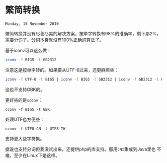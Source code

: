 # 繁简转换

`Monday, 15 November 2010`

繁简转换并没有尽善尽美的解决方案，按单字转换有98%的准确率，剩下那2%，
需要分词了。分词本身就没有100%正确的算法了。

基于iconv可以这么做：
```bash
iconv -f BIG5 -t GB2312
```
注意这是按单字转的。如果要从UTF-8过来，还更麻烦些：

```bash
iconv -f UTF-8 -t BIG5 | iconv -f BIG5 -t GB2312 | iconv -f GB2312 -t UTF-8
```
这也不支持GBK的。

更好些的是`cconv`：

`cconv -f BIG5 -t GBK`

处理UTF也方便些：
```
cconv -f UTF8-CN -t UTF8-TW
```
支持更大些字符集。

据说也支持分词但我没试出来。还提供php的库支持。那用`JNI`集成到Java里也
不难，至少在Linux下是这样。
